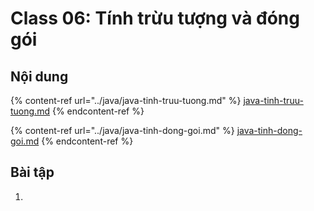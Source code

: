 # Class 06: Tính trừu tượng và đóng gói

## Nội dung

{% content-ref url="../java/java-tinh-truu-tuong.md" %}
[java-tinh-truu-tuong.md](../java/java-tinh-truu-tuong.md)
{% endcontent-ref %}

{% content-ref url="../java/java-tinh-dong-goi.md" %}
[java-tinh-dong-goi.md](../java/java-tinh-dong-goi.md)
{% endcontent-ref %}



## Bài tập

1.
